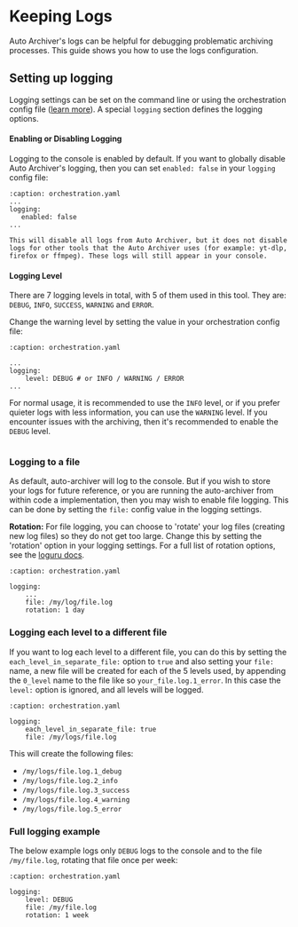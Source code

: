 # Keeping Logs

Auto Archiver's logs can be helpful for debugging problematic archiving processes. This guide shows you how to use the logs configuration.

## Setting up logging

Logging settings can be set on the command line or using the orchestration config file ([learn more](../installation/configuration)). A special `logging` section defines the logging options.

#### Enabling or Disabling Logging

Logging to the console is enabled by default. If you want to globally disable Auto Archiver's logging, then you can set `enabled: false` in your `logging` config file:

```{code} yaml
:caption: orchestration.yaml
...
logging:
   enabled: false
...
```

```{note}
This will disable all logs from Auto Archiver, but it does not disable logs for other tools that the Auto Archiver uses (for example: yt-dlp, firefox or ffmpeg). These logs will still appear in your console.
```

#### Logging Level

There are 7 logging levels in total, with 5 of them used in this tool. They are: `DEBUG`, `INFO`, `SUCCESS`, `WARNING` and `ERROR`.

Change the warning level by setting the value in your orchestration config file:

```{code} yaml
:caption: orchestration.yaml

...
logging:
    level: DEBUG # or INFO / WARNING / ERROR
...
```

For normal usage, it is recommended to use the `INFO` level, or if you prefer quieter logs with less information, you can use the `WARNING` level. If you encounter issues with the archiving, then it's recommended to enable the `DEBUG` level.

```{note} To learn about all logging levels, see the [loguru documentation](https://loguru.readthedocs.io/en/stable/api/logger.html)
```

### Logging to a file

As default, auto-archiver will log to the console. But if you wish to store your logs for future reference, or you are running the auto-archiver from within code a implementation, then you may wish to enable file logging. This can be done by setting the `file:` config value in the logging settings.

**Rotation:** For file logging, you can choose to 'rotate' your log files (creating new log files) so they do not get too large. Change this by setting the 'rotation' option in your logging settings. For a full list of rotation options, see the [loguru docs](https://loguru.readthedocs.io/en/stable/overview.html#easier-file-logging-with-rotation-retention-compression).

```{code} yaml
:caption: orchestration.yaml

logging:
    ...
    file: /my/log/file.log
    rotation: 1 day
```

### Logging each level to a different file
If you want to log each level to a different file, you can do this by setting the `each_level_in_separate_file:` option to `true` and also setting your `file:` name, a new file will be created for each of the 5 levels used, by appending the `0_level` name to the file like so `your_file.log.1_error`. In this case the `level:` option is ignored, and all levels will be logged. 


```{code} yaml
:caption: orchestration.yaml

logging:
    each_level_in_separate_file: true
    file: /my/logs/file.log 
```
This will create the following files:
- `/my/logs/file.log.1_debug`
- `/my/logs/file.log.2_info`
- `/my/logs/file.log.3_success`
- `/my/logs/file.log.4_warning`
- `/my/logs/file.log.5_error`

### Full logging example

The below example logs only `DEBUG` logs to the console and to the file `/my/file.log`, rotating that file once per week:

```{code} yaml
:caption: orchestration.yaml

logging:
    level: DEBUG
    file: /my/file.log
    rotation: 1 week
```
